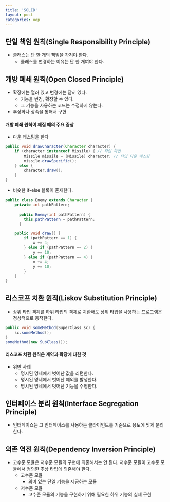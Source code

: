```yaml
---
title: 'SOLID'
layout: post
categories: oop
---
```


## 단일 책임 원칙(Single Responsibility Principle)
- 클래스는 단 한 개의 책임을 가져야 한다.
  - 클래스를 변경하는 이유는 단 한 개여야 한다.
  
## 개방 폐쇄 원칙(Open Closed Principle)
- 확장에는 열러 있고 변경에는 닫혀 있다.
  - 기능을 변경, 확장할 수 있다.
  - 그 기능을 사용하는 코드는 수정하지 않는다.
- 추상화나 상속을 통해서 구현

#### 개방 폐쇄 원칙이 깨질 때의 주요 증상
- 다운 캐스팅을 한다
```java
public void drawCharacter(Character character) {
    if (character instanceof Missile) { // 타입 확인
        Missile missile = (Missile) character; // 타입 다운 캐스팅
        missile.drawSpecific();
    } else {
        character.draw();
    }
}
```
- 비슷한 if-else 블록이 존재한다.
```java
public class Enemy extends Character {
    private int pathPattern;
    
      public Enemy(int pathPattern) {
        this.pathPattern = pathPattern;
      }

    public void draw() {
        if (pathPattern == 1) {
            x += 4;
        } else if (pathPattern == 2) {
            y += 10;
        } else if (pathPattern == 4) {
            x += 4;
            y += 10;
        }
    }
}
```

## 리스코프 치환 원칙(Liskov Substitution Principle)
- 상위 타입 객체를 하위 타입의 객체로 치환해도 상위 타입을 사용하는 프로그램은 정상적으로 동작한다.
```java
public void someMethod(SuperClass sc) {
    sc.someMethod();
}
someMethod(new SubClass());
```

#### 리스코프 치환 원칙은 계약과 확장에 대한 것
- 위반 사례
  - 명시된 명세에서 벗어난 값을 리턴한다.
  - 명시된 명세에서 벗어난 예외를 발생한다.
  - 명시된 명세에서 벗어난 기능을 수행한다.

## 인터페이스 분리 원칙(Interface Segregation Principle)
- 인터페이스는 그 인터페이스를 사용하는 클라이언트를 기준으로 용도에 맞게 분리한다.

## 의존 역전 원칙(Dependency Inversion Principle)
- 고수준 모듈은 저수준 모듈의 구현에 의존해서는 안 된다. 저수준 모듈이 고수준 모듈에서 정의한 추상 타입에 의존해야 한다.
  - 고수준 모듈
    - 의미 있는 단일 기능을 제공하는 모듈
  - 저수준 모듈
    - 고수준 모듈의 기능을 구현하기 위해 필요한 하위 기능의 실제 구현



